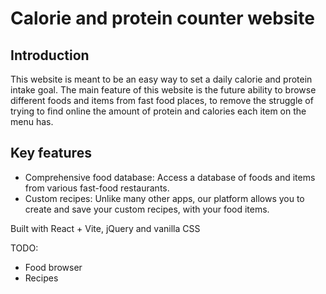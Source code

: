 # Calorie and protein counter website

## Introduction
This website is meant to be an easy way to set a daily calorie and protein intake goal. 
The main feature of this website is the future ability to browse different foods and items from fast food places, to remove the struggle of trying to find online the amount of protein and calories each item on the menu has.

## Key features
- Comprehensive food database: Access a database of foods and items from various fast-food restaurants.
- Custom recipes: Unlike many other apps, our platform allows you to  create and save your custom recipes, with your food items.

Built with React + Vite, jQuery and vanilla CSS

TODO:
- Food browser
- Recipes
